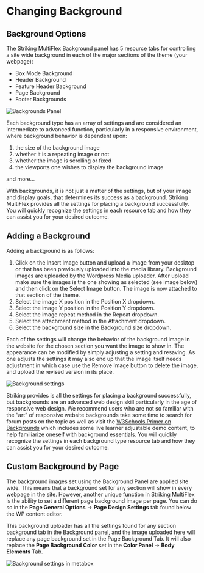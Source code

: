 Changing Background
===================
Background Options
------------------
The Striking MultiFlex Background panel has 5 resource tabs for controlling a site wide background in each of the major sections of the theme (your webpage): 

 - Box Mode Background
 - Header Background
 - Feature Header Background
 - Page Background
 - Footer Backgrounds

![Backgrounds Panel][1]

Each background type has an array of settings and are considered an intermediate to advanced function, particularly in a responsive environment, where background behavior is dependent upon:

 1. the size of the background image
 2. whether it is a repeating image or not
 3. whether the image is scrolling or fixed
 4. the viewports one wishes to display the background image

and more…

With backgrounds, it is not just a matter of the settings, but of your image and display goals, that determines its success as a background. Striking MultiFlex provides all the settings for placing a background successfully. You will quickly recognize the settings in each resource tab and how they can assist you for your desired outcome.

Adding a Background
-------------------
Adding a background is as follows: 

 1. Click on the Insert Image button and upload a image from your desktop or that has been previously uploaded into the media library.  Background images are uploaded by the Wordpress Media uploader.  After upload make sure the images is the one showing as selected (see image below) and then click on the Select Image button. The image is now attached to that section of the theme.
 2. Select the image X position in the Position X dropdown.
 3. Select the image Y position in the Position Y dropdown.
 4. Select the image repeat method in the Repeat dropdown.
 5. Select the attachment method in the Attachment dropdown.
 6. Select the background size in the Background size dropdown.

Each of the settings will change the behavior of the background image in the website for the chosen section you want the image to show in.  The appearance can be modified by simply adjusting a setting and resaving.  As one adjusts the settings it may also end up that the image itself needs adjustment in which case use the Remove Image button to delete the image, and upload the revised version in its place.

![Background settings][2]

Striking provides is all the settings for placing a background successfully, but backgrounds are an advanced web design skill particularly in the age of responsive web design.  We recommend users who are not so familiar with the “art” of responsive website backgrounds take some time to search for forum posts on the topic as well as visit the [W3Schools Primer on Backgrounds][3] which includes some live learner adjustable demo content, to help familiarize oneself with background essentials. You will quickly recognize the settings in each background type resource tab and how they can assist you for your desired outcome.
 
Custom Background by Page
-------------------------
The background images set using the Background Panel are applied site wide.  This means that a background set for any section will show in every webpage in the site.  However, another unique function in Striking MultiFlex is the ability to set a different page background image per page. You can do so in the **Page General Options** -> **Page Design Settings** tab found below the WP content editor.   

This background uploader has all the settings found for any section background tab in the Background panel, and the image uploaded here will replace any page background set in the Page Background Tab.  It will also replace the **Page Background Color** set in the **Color Panel** -> **Body Elements** Tab.

![Background settings in metabox][4]


  [1]: https://raw.github.com/strikingdoc/Striking/master/images/2/2/backgrounds_panel.png
  [2]: https://raw.github.com/strikingdoc/Striking/master/images/2/2/background_settings.png
  [3]: http://www.w3schools.com/css/css_background.asp
  [4]: https://raw.github.com/strikingdoc/Striking/master/images/2/2/background_in_metabox.png